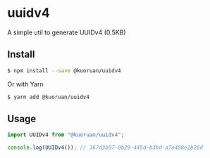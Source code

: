 # uuidv4

A simple util to generate UUIDv4 (0.5KB)

## Install

```sh
$ npm install --save @kuoruan/uuidv4
```

Or with Yarn

```sh
$ yarn add @kuoruan/uuidv4
```

## Usage

```javascript
import UUIDv4 from "@kuoruan/uuidv4";

console.log(UUIDv4()); // 367d3b57-0b29-445d-b3bd-a7a488e2b26d
```
